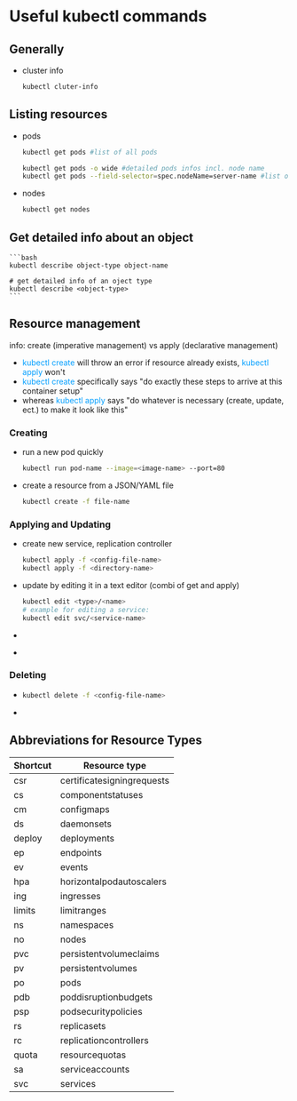 # Useful kubectl commands

## Generally

* cluster info
    ```bash
    kubectl cluter-info
    ```

## Listing resources

* pods
    ```bash
    kubectl get pods #list of all pods

    kubectl get pods -o wide #detailed pods infos incl. node name
    kubectl get pods --field-selector=spec.nodeName=server-name #list of all pods of a specific node server
    ```
* nodes
    ```bash
    kubectl get nodes
    ```

## Get detailed info about an object
    ```bash
    kubectl describe object-type object-name

    # get detailed info of an oject type
    kubectl describe <object-type>
    ```

## Resource management

info: create (imperative management) vs apply (declarative management)
* <span style="color:#009eff">kubectl create</span> will throw an error if resource already exists, <span style="color:#009eff">kubectl apply</span> won't
* <span style="color:#009eff">kubectl create</span> specifically says "do exactly these steps to arrive at this container setup"
* whereas <span style="color:#009eff">kubectl apply</span> says "do whatever is necessary (create, update, ect.) to make it look like this"

### Creating
* run a new pod quickly
    ```bash
    kubectl run pod-name --image=<image-name> --port=80
    ```
* create a resource from a JSON/YAML file
    ```bash
    kubectl create -f file-name
    ```

### Applying and Updating
* create new service, replication controller
    ```bash
    kubectl apply -f <config-file-name>
    kubectl apply -f <directory-name>
    ```
* update by editing it in a text editor (combi of get and apply)
    ```bash
    kubectl edit <type>/<name>
    # example for editing a service:
    kubectl edit svc/<service-name>
    ```
* 
    ```bash
    
    ```
* 
    ```bash
    
    ```

### Deleting
* 
    ```bash
    kubectl delete -f <config-file-name>
    ```
* 
    ```bash
    
    ```

## Abbreviations for Resource Types

Shortcut | Resource type
---- | ----
csr | certificatesigningrequests
cs | componentstatuses
cm | configmaps
ds | daemonsets
deploy | deployments
ep | endpoints
ev | events
hpa | horizontalpodautoscalers
ing | ingresses
limits | limitranges
ns | namespaces
no | nodes
pvc | persistentvolumeclaims
pv | persistentvolumes
po | pods
pdb | poddisruptionbudgets
psp | podsecuritypolicies
rs | replicasets
rc | replicationcontrollers
quota | resourcequotas
sa | serviceaccounts
svc | services